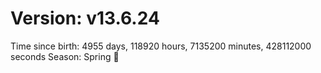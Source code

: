 # Version: v13.6.24
Time since birth: 4955 days, 118920 hours, 7135200 minutes, 428112000 seconds
Season: Spring 🌸
